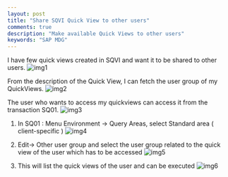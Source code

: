 ```yaml
---
layout: post
title: "Share SQVI Quick View to other users"
comments: true
description: "Make available Quick Views to other users"
keywords: "SAP MDG"
---
```


I have few quick views created in SQVI and want it to be shared to other users.
![img1](http://a6unraj.com/sap/assets/images/img1.jpg)

From the description of the Quick View, I can fetch the user group of my QuickViews.
![img2](http://a6unraj.com/sap/assets/images/img2.jpg)

The user who wants to access my quickviews can access it from the transaction SQ01.
![img3](http://a6unraj.com/sap/assets/images/img3.jpg)

1. In SQ01 : Menu Environment -> Query Areas, select Standard area ( client-specific )
![img4](http://a6unraj.com/sap/assets/images/img4.jpg)

1. Edit-> Other user group and select the user group related to the quick view of the  user which has to be accessed
![img5](http://a6unraj.com/sap/assets/images/img5.jpg)

1. This will list the quick views of the user and can be executed
![img6](http://a6unraj.com/sap/assets/images/img6.jpg)

